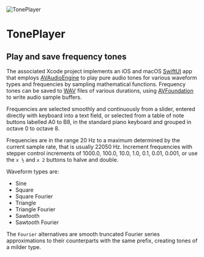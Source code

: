 ![TonePlayer](http://www.limit-point.com/assets/images/TonePlayer.jpg)
# TonePlayer
## Play and save frequency tones

The associated Xcode project implements an iOS and macOS [SwiftUI] app that employs [AVAudioEngine] to play pure audio tones for various waveform types and frequencies by sampling mathematical functions. Frequency tones can be saved to [WAV] files of various durations, using [AVFoundation] to write audio sample buffers. 

<!-- Learn more about plotting audio samples from our [in-depth blog post](https://www.limit-point.com/blog/2023/tone-player). -->

Frequencies are selected smoothly and continuously from a slider, entered directly with keyboard into a text field, or selected from a table of note buttons labelled A0 to B8, in the standard piano keyboard and grouped in octave 0 to octave 8.

Frequencies are in the range 20 Hz to a maximum determined by the current sample rate, that is usually 22050 Hz. Increment frequencies with stepper control increments of 1000.0, 100.0, 10.0, 1.0, 0.1, 0.01, 0.001, or use the `x ½` and `x 2` buttons to halve and double.

Waveform types are:

- Sine
- Square
- Square Fourier
- Triangle
- Triangle Fourier
- Sawtooth
- Sawtooth Fourier

The `Fourier` alternatives are smooth truncated Fourier series approximations to their counterparts with the same prefix, creating tones of a milder type.

[SwiftUI]: https://developer.apple.com/tutorials/swiftui
[WAV]: https://en.wikipedia.org/wiki/WAV
[AVFoundation]: https://developer.apple.com/documentation/avfoundation
[AVAudioEngine]: https://developer.apple.com/documentation/avfaudio/avaudioengine
